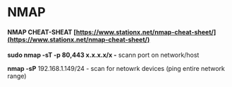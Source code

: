 # NMAP

#### NMAP CHEAT-SHEAT [https://www.stationx.net/nmap-cheat-sheet/](https://www.stationx.net/nmap-cheat-sheet/)

**sudo nmap -sT -p 80,443 x.x.x.x/x -** scann port on network/host

**nmap -sP** 192.168.1.149/24 - scan for netowrk devices \(ping entire network range\)



